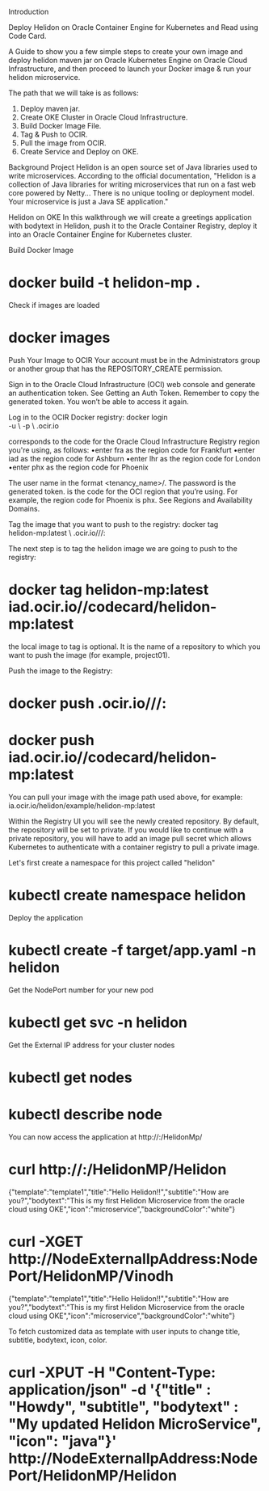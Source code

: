 Introduction

Deploy Helidon on Oracle Container Engine for Kubernetes and Read using Code Card.

A Guide to show you a few simple steps to create your own image and deploy helidon maven jar on Oracle Kubernetes Engine on Oracle Cloud Infrastructure, and then proceed to launch your Docker image & run your helidon microservice. 

The path that we will take is as follows:

1. Deploy maven jar.
2. Create OKE Cluster in Oracle Cloud Infrastructure.
3. Build Docker Image File.
4. Tag & Push to OCIR.
5. Pull the image from OCIR.
6. Create Service and Deploy on OKE.

Background
Project Helidon is an open source set of Java libraries used to write microservices. According to the official documentation, "Helidon is a collection of Java libraries for writing microservices that run on a fast web core powered by Netty... There is no unique tooling or deployment model. Your microservice is just a Java SE application."

Helidon on OKE
In this walkthrough we will create a greetings application with bodytext in Helidon, push it to the Oracle Container Registry, deploy it into an Oracle Container Engine for Kubernetes cluster. 
 
Build Docker Image
# docker build -t helidon-mp .

Check if images are loaded
# docker images

Push Your Image to OCIR
Your account must be in the Administrators group or another group that has the REPOSITORY_CREATE permission.

Sign in to the Oracle Cloud Infrastructure (OCI) web console and generate an authentication token. See Getting an Auth Token.
Remember to copy the generated token. You won’t be able to access it again.

Log in to the OCIR Docker registry:
docker login \
       -u <username> \ 
       -p <password> \ 
       <region-code>.ocir.io 
	   

<region-code> corresponds to the code for the Oracle Cloud Infrastructure Registry region you're using, as follows:
	•enter fra as the region code for Frankfurt
	•enter iad as the region code for Ashburn
	•enter lhr as the region code for London
	•enter phx as the region code for Phoenix

The user name in the format <tenancy_name>/<username>.
The password is the generated token.
<region-code> is the code for the OCI region that you’re using. For example, the region code for Phoenix is phx. See Regions and Availability Domains.

Tag the image that you want to push to the registry:
docker tag \
       helidon-mp:latest \ 
       <region-code>.ocir.io/<tenancy-name>/<repo-name>/<image-name>:<tag> 
	   
The next step is to tag the helidon image we are going to push to the registry:

# docker tag helidon-mp:latest iad.ocir.io/<tenancy-name>/codecard/helidon-mp:latest

the local image to tag <repo-name> is optional. It is the name of a repository to which you want to push the image (for example, project01).

Push the image to the Registry:

# docker push <region-code>.ocir.io/<tenancy-name>/<repo-name>/<image-name>:<tag>

# docker push iad.ocir.io/<tenancy-name>/codecard/helidon-mp:latest

You can pull your image with the image path used above, for example:  ia.ocir.io/helidon/example/helidon-mp:latest

Within the Registry UI you will see the newly created repository. By default, the repository will be set to private. If you would like to continue with a private repository, you will have to add an image pull secret which allows Kubernetes to authenticate with a container registry to pull a private image. 

Let's first create a namespace for this project called "helidon" 

# kubectl create namespace helidon

Deploy the application

# kubectl create -f target/app.yaml -n helidon

Get the NodePort number for your new pod

# kubectl get svc -n helidon

Get the External IP address for your cluster nodes

# kubectl get nodes
# kubectl describe node <NodeName>

You can now access the application at http://<NodeIpAddress>:<NodePort>/HelidonMp/<NAME>

# curl http://<NodeExternalIpAddress>:<NodePort>/HelidonMP/Helidon

{"template":"template1","title":"Hello Helidon!!","subtitle":"How are you?","bodytext":"This is my first Helidon Microservice from the oracle cloud using OKE","icon":"microservice","backgroundColor":"white"}

# curl -XGET http://NodeExternalIpAddress:NodePort/HelidonMP/Vinodh

{"template":"template1","title":"Hello Helidon!!","subtitle":"How are you?","bodytext":"This is my first Helidon Microservice from the oracle cloud using OKE","icon":"microservice","backgroundColor":"white"}

To fetch customized data as template with user inputs to change title, subtitle, bodytext, icon, color.

# curl -XPUT -H "Content-Type: application/json" -d '{"title" : "Howdy", "subtitle", "bodytext" : "My updated Helidon MicroService", "icon": "java"}' http://NodeExternalIpAddress:NodePort/HelidonMP/Helidon
